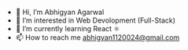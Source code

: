 - 👋 Hi, I’m Abhigyan Agarwal
- 👀 I’m interested in Web Devolopment (Full-Stack)
- 🌱 I’m currently learning React ⚛️
- 📫 How to reach me abhigyan1120024@gmail.com

<!---
abhigyan1120024/abhigyan1120024 is a ✨ special ✨ repository because its `README.md` (this file) appears on your GitHub profile.
You can click the Preview link to take a look at your changes.
--->
